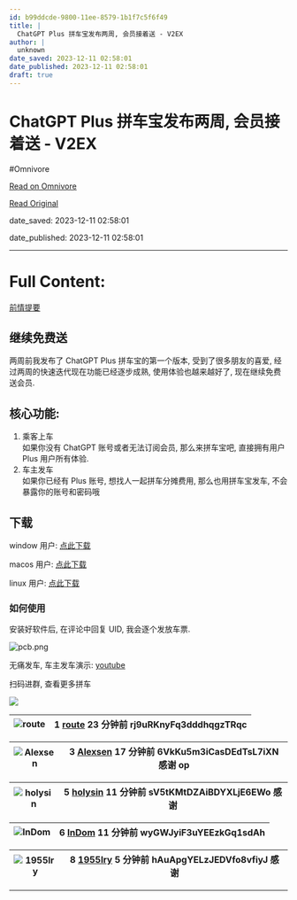 ```yaml
---
id: b99ddcde-9800-11ee-8579-1b1f7c5f6f49
title: |
  ChatGPT Plus 拼车宝发布两周, 会员接着送 - V2EX
author: |
  unknown
date_saved: 2023-12-11 02:58:01
date_published: 2023-12-11 02:58:01
draft: true
---
```


# ChatGPT Plus 拼车宝发布两周, 会员接着送 - V2EX
#Omnivore

[Read on Omnivore](https://omnivore.app/me/chat-gpt-plus-v-2-ex-18c58078762)

[Read Original](https://www.v2ex.com/t/999407)

date_saved: 2023-12-11 02:58:01

date_published: 2023-12-11 02:58:01

--- 

# Full Content: 

[前情提要](https://www.v2ex.com/t/994585)

## 继续免费送

两周前我发布了 ChatGPT Plus 拼车宝的第一个版本, 受到了很多朋友的喜爱, 经过两周的快速迭代现在功能已经逐步成熟, 使用体验也越来越好了, 现在继续免费送会员.

## 核心功能:

1. 乘客上车  
如果你没有 ChatGPT 账号或者无法订阅会员, 那么来拼车宝吧, 直接拥有用户 Plus 用户所有体验.
2. 车主发车  
如果你已经有 Plus 账号, 想找人一起拼车分摊费用, 那么也用拼车宝发车, 不会暴露你的账号和密码哦

## 下载

window 用户: [点此下载](https://dow.chatbee.cc/ChatGPTPlus-2.0.4.exe)

macos 用户: [点此下载](https://dow.chatbee.cc/ChatGPTPlus-darwin-x64-2.0.4.zip)

linux 用户: [点此下载](https://dow.chatbee.cc/hz%5F2.0.4%5Famd64.deb)

### 如何使用

安装好软件后, 在评论中回复 UID, 我会逐个发放车票.

![pcb.png](https://proxy-prod.omnivore-image-cache.app/0x0,sB015hpUzpM6vYEOUhnTUdbFTYouysQUkT4dWXWMEUhw/https://imgc.cc/2023/12/11/6576bc2d6b149.png)

无痛发车, 车主发车演示: [youtube](https://youtu.be/oVpWr4a5pBI)

扫码进群, 查看更多拼车

![](https://proxy-prod.omnivore-image-cache.app/0x0,sB2sPVcNGVzOW04ddGiURrXn6dL1_RQuqb4S7h_gJg5I/https://dow.chatbee.cc/qrcode.png)

| ![route](https://proxy-prod.omnivore-image-cache.app/0x0,sS66YW6QLH859KmIYfHb8Zyiji3d5ka35O_-g8biRCQ4/https://cdn.v2ex.com/gravatar/9bbf106ba4c0bd83f7cd2aecdb5cc512?s=48&d=retro) | 1 **[route](https://www.v2ex.com/member/route)** 23 分钟前 rj9uRKnyFq3dddhqgzTRqc |
| ---------------------------------------------------------------------------------------------------------------------------------------------------------------------------------- | ------------------------------------------------------------------------------ |

| ![Alexsen](https://proxy-prod.omnivore-image-cache.app/0x0,sU0Qca-Qh7dhw956lvZfDkECGwINz9U4HOCtz0gwN5aQ/https://cdn.v2ex.com/avatar/1713/e031/637337_normal.png?m=1688958161) | 3 **[Alexsen](https://www.v2ex.com/member/Alexsen)** 17 分钟前 6VkKu5m3iCasDEdTsL7iXN 感谢 op |
| ----------------------------------------------------------------------------------------------------------------------------------------------------------------------------- | ---------------------------------------------------------------------------------------- |

| ![holysin](https://proxy-prod.omnivore-image-cache.app/0x0,sJ4baX36jhLIbENyhexAyM5sABrTjYzDBXtgGsPR_u5o/https://cdn.v2ex.com/avatar/50e0/0ff1/201448_normal.png?m=1510302554) | 5 **[holysin](https://www.v2ex.com/member/holysin)** 11 分钟前 sV5tKMtDZAiBDYXLjE6EWo 感谢 |
| ----------------------------------------------------------------------------------------------------------------------------------------------------------------------------- | ------------------------------------------------------------------------------------- |

| ![InDom](https://proxy-prod.omnivore-image-cache.app/0x0,saX2CNlqkHgjIK0-2ahyqiOLVRzEqCqYYW1BFVtPhMbA/https://cdn.v2ex.com/avatar/b426/2e9e/530124_normal.png?m=1687957609) | 6 **[InDom](https://www.v2ex.com/member/InDom)** 11 分钟前 wyGWJyiF3uYEEzkGq1sdAh |
| --------------------------------------------------------------------------------------------------------------------------------------------------------------------------- | ------------------------------------------------------------------------------ |

| ![1955lry](https://proxy-prod.omnivore-image-cache.app/0x0,s094Pie6_sEZ_80Tzd9YlQJJacnQUWqy2UKHD1WwoiC4/https://cdn.v2ex.com/gravatar/effdb3afad531ed21a96eb599f26d776?s=48&d=retro) | 8 **[1955lry](https://www.v2ex.com/member/1955lry)** 5 分钟前 hAuApgYELzJEDVfo8vfiyJ 感谢 |
| ------------------------------------------------------------------------------------------------------------------------------------------------------------------------------------ | ------------------------------------------------------------------------------------ |

---

